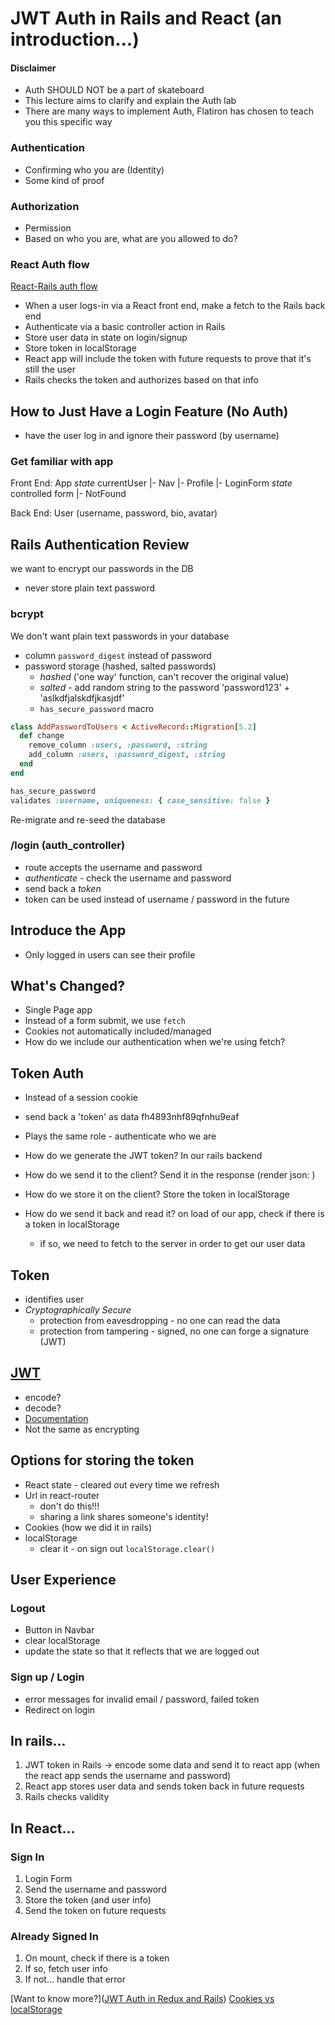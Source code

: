 # JWT Auth in Rails and React (an introduction...)

#### Disclaimer
 - Auth SHOULD NOT be a part of skateboard
 - This lecture aims to clarify and explain the Auth lab
 - There are many ways to implement Auth, Flatiron has chosen to teach you this specific way

### Authentication
- Confirming who you are (Identity)
- Some kind of proof

### Authorization
- Permission
- Based on who you are, what are you allowed to do?

### React Auth flow
[React-Rails auth flow](goo.gl/wamL2x)
- When a user logs-in via a React front end, make a fetch to the Rails back end
- Authenticate via a basic controller action in Rails
- Store user data in state on login/signup
- Store token in localStorage
- React app will include the token with future requests to prove that it's still the user
- Rails checks the token and authorizes based on that info

## How to Just Have a Login Feature (No Auth)
- have the user log in and ignore their password (by username)


### Get familiar with app
Front End:
App *state* currentUser
  |- Nav
  |- Profile
  |- LoginForm *state* controlled form
  |- NotFound

Back End:
User (username, password, bio, avatar)


## Rails Authentication Review
we want to encrypt our passwords in the DB
- never store plain text password

### bcrypt
We don't want plain text passwords in your database
- column `password_digest` instead of password
- password storage (hashed, salted passwords)
  - _hashed_ ('one way' function, can't recover the original value)
  - _salted_ - add random string to the password 'password123' + 'aslkdfjalskdfjkasjdf'
  - `has_secure_password` macro

```rb
class AddPasswordToUsers < ActiveRecord::Migration[5.2]
  def change
    remove_column :users, :password, :string
    add_column :users, :password_digest, :string
  end
end
```

```rb
has_secure_password
validates :username, uniqueness: { case_sensitive: false }
```

Re-migrate and re-seed the database

### /login (auth_controller)
- route accepts the username and password
- _authenticate_ - check the username and password
- send back a _token_
- token can be used instead of username / password in the future


## Introduce the App
- Only logged in users can see their profile

## What's Changed?
- Single Page app
- Instead of a form submit, we use `fetch`
- Cookies not automatically included/managed
- How do we include our authentication when we're using fetch?

## Token Auth
- Instead of a session cookie
- send back a 'token' as data fh4893nhf89qfnhu9eaf
- Plays the same role - authenticate who we are

- How do we generate the JWT token? In our rails backend
- How do we send it to the client? Send it in the response (render json: )
- How do we store it on the client? Store the token in localStorage
- How do we send it back and read it?
    on load of our app, check if there is a token in localStorage
    - if so, we need to fetch to the server in order to get our user data

## Token
- identifies user
- _Cryptographically Secure_
  - protection from eavesdropping - no one can read the data
  - protection from tampering - signed, no one can forge a signature (JWT)

## [JWT](https://jwt.io/)
 - encode?
 - decode?
 - [Documentation](https://github.com/jwt/ruby-jwt)
 - Not the same as encrypting

## Options for storing the token
  - React state - cleared out every time we refresh
  - Url in react-router
    - don't do this!!!
    - sharing a link shares someone's identity!
  - Cookies (how we did it in rails)
  - localStorage
      - clear it - on sign out `localStorage.clear()`


## User Experience

### Logout
- Button in Navbar
- clear localStorage
- update the state so that it reflects that we are logged out

### Sign up / Login
- error messages for invalid email / password, failed token
- Redirect on login

## In rails...
1. JWT token in Rails -> encode some data and send it to react app (when the react app sends the username and password)
2. React app stores user data and sends token back in future  requests
3. Rails checks validity

## In React...
### Sign In
1. Login Form
2. Send the username and password
3. Store the token (and user info)
4. Send the token on future requests

### Already Signed In
1. On mount, check if there is a token
2. If so, fetch user info
3. If not... handle that error


[Want to know more?]([JWT Auth in Redux and Rails](https://github.com/learn-co-curriculum/jwt-auth-rails))
[Cookies vs localStorage](https://stormpath.com/blog/where-to-store-your-jwts-cookies-vs-html5-web-storage)
